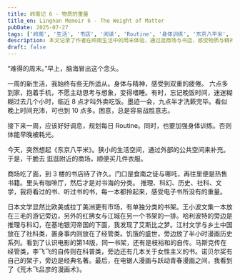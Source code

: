 ```yaml
---
title: 岭南记 6 - 物质的重量
title_en: Lingnan Memoir 6 - The Weight of Matter
pubDate: 2025-07-27
tags: ['岭南', '生活', '书店', '阅读', 'Routine', '身体训练', '东京八平米', '文学', '社科', '推理', '科幻', '书籍', '电子书', '马斯克', '李飞飞', '女性主义', '漫画']
description: 本文记录了作者在岭南生活中的周末体验，通过逛商场与书店，感受物质与精神的双重重量，探讨日常 Routine、身体训练以及阅读带来的思考与慰藉，内容涵盖文学、社科、科幻等多元主题，适合关注生活方式与阅读体验的读者。
draft: false
---
```


“难得的周末。”早上，脑海冒出这个念头。

一周的新生活，我始终有些无所适从。身体与精神，感受到双重的疲倦。
六点多到家，抱着手机，不愿主动思考与想象，变得嗜睡。有时，忘记晚饭时间，迷迷糊糊过去几个小时，临近 8 点才叫外卖吃饭。墨迹一会，九点半才洗簌完毕。看似晚上时间充沛，可也到 10 点多。困意，总是容易战胜意志。

接下来一周，应该好好调息，规划每日 Routine。同时，也要加强身体训练。否则体能早晚被耗光。

今天，突然想起《东京八平米》。狭小的生活空间，通过外部的公共空间来补充。于是，干脆去 逛逛附近的商场，顺便买几件衣服。

商场吃了面，到 3 楼的书店待了许久。门口是食南之徒与哪吒，再往里便是热售书籍。里头有咖啡厅，然后才是对书海的分类。
推理、科幻、历史、社科、文学，我将看过的书、听过书的书，每一本都拎起来，感受电子书所没有的重量。

日本文学显然比欧美或拉丁美洲更有市场，有单独分类的书架。王小波文集一本放在三毛的游记旁边，另外的红拂女与江城在另一个书架的一排。哈利波特的旁边是推理与科幻，在基地银河帝国的下面，我发现了艾斯比之梦。江村文学与乡土中国放在了社科类，置身事内则放在了经管类。饥饿的盛世，旁边放了半小时漫画历史系列。看到了认识电影的第14版，同一书架，还有是枝裕和的自传。马斯克传在经管类，李飞飞的自传则在科普类，旁边还有几本关于女性主义的书。诺贝尔奖有自己的架子，旁边是经典名著。最后，在电锯人漫画与跃动青春漫画之间，我看到了《荒木飞吕彦的漫画术》。